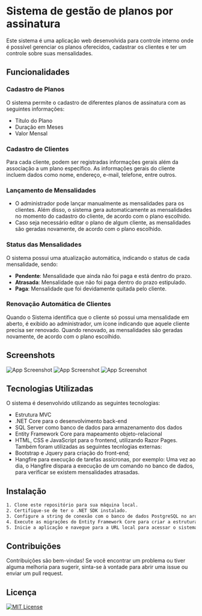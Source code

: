 # Sistema de gestão de planos por assinatura

Este sistema é uma aplicação web desenvolvida para controle interno onde é possível gerenciar os planos oferecidos, cadastrar os clientes e ter um controle sobre suas mensalidades.

## Funcionalidades

### Cadastro de Planos

O sistema permite o cadastro de diferentes planos de assinatura com as seguintes informações:

- Título do Plano
- Duração em Meses
- Valor Mensal

### Cadastro de Clientes

Para cada cliente, podem ser registradas informações gerais além da associação a um plano específico. As informações gerais do cliente incluem dados como nome, endereço, e-mail, telefone, entre outros.

### Lançamento de Mensalidades

- O administrador pode lançar manualmente as mensalidades para os clientes. Além disso, o sistema gera automaticamente as mensalidades no momento do cadastro do cliente, de acordo com o plano escolhido.
- Caso seja necessário editar o plano de algum cliente, as mensalidades são geradas novamente, de acordo com o plano escolhido.


### Status das Mensalidades

O sistema possui uma atualização automática, indicando o status de cada mensalidade, sendo:

- **Pendente**: Mensalidade que ainda não foi paga e está dentro do prazo.
- **Atrasada**: Mensalidade que não foi paga dentro do prazo estipulado.
- **Paga**: Mensalidade que foi devidamente quitada pelo cliente.

### Renovação Automática de Clientes

Quando o Sistema identifica que o cliente só possui uma mensalidade em aberto, é exibido ao administrador, um ícone indicando que aquele cliente precisa ser renovado. Quando renovado, as mensalidades são geradas novamente, de acordo com o plano escolhido.
## Screenshots

![App Screenshot](https://i.imgur.com/9Utt8rg.png)
![App Screenshot](https://i.imgur.com/Rzbq1aw.png)
![App Screenshot](https://i.imgur.com/fKin8LH.png)


## Tecnologias Utilizadas

O sistema é desenvolvido utilizando as seguintes tecnologias:
- Estrutura MVC
- .NET Core para o desenvolvimento back-end
- SQL Server como banco de dados para armazenamento dos dados
- Entity Framework Core para mapeamento objeto-relacional
- HTML, CSS e JavaScript para o frontend, utilizando Razor Pages.
Também foram utilizadas as seguintes tecnlogias externas:
- Bootstrap e Jquery para criação do front-end;
- Hangfire para execução de tarefas assícronas, por exemplo: Uma vez ao dia, o Hangfire dispara a execução de um comando no banco de dados, para verificar se existem mensalidades atrasadas.

## Instalação

```bash
1. Clone este repositório para sua máquina local.
2. Certifique-se de ter o .NET SDK instalado.
3. Configure a string de conexão com o banco de dados PostgreSQL no arquivo `appsettings.json`.
4. Execute as migrações do Entity Framework Core para criar a estrutura do banco de dados.
5. Inicie a aplicação e navegue para a URL local para acessar o sistema.
```
    
## Contribuições

Contribuições são bem-vindas! Se você encontrar um problema ou tiver alguma melhoria para sugerir, sinta-se à vontade para abrir uma issue ou enviar um pull request.
## Licença
[![MIT License](https://img.shields.io/badge/License-MIT-green.svg)](https://github.com/ruan-almeidaa/BanzaiTV/blob/main/LICENSE)

